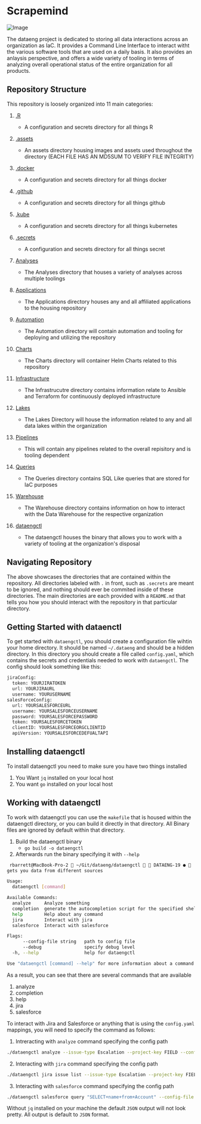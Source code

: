 # Scrapemind
![Image](https://github.com/Richard-Barrett/scrapemind/blob/main/.assets/logos/Screen%20Shot%202021-11-13%20at%201.33.23%20PM.png)

The dataeng project is dedicated to storing all data interactions across an organization as IaC.
It provides a Command Line Interface to interact witht the various software tools that are used on a daily basis. 
It also provides an anlaysis perspective, and offers a wide variety of tooling in terms of analyzing overall operational status of the entire organization for all products. 

## Repository Structure
This repository is loosely organized into 11 main categories:

1. [.R](https://github.com/Richard-Barrett/scrapemind/tree/main/.R)
    - A configuration and secrets directory for all things R

2. [.assets](https://github.com/Richard-Barrett/scrapemind/tree/main/.assets)
    - An assets directory housing images and assets used throughout the directory (EACH FILE HAS AN MD5SUM TO VERIFY FILE INTEGRITY)

3. [.docker](https://github.com/Richard-Barrett/scrapemind/tree/main/.docker)
    - A configuration and secrets directory for all things docker 

4. [.github](https://github.com/Richard-Barrett/scrapemind/tree/main/.github/)
    - A configuration and secrets directory for all things github

5. [.kube](https://github.com/Richard-Barrett/scrapemind/tree/main/.kube)
    - A configuration and secrets directory for all things kubernetes

6. [.secrets](https://github.com/Richard-Barrett/scrapemind/tree/main/.secrets)
    - A configuration and secrets directory for all things secret

7. [Analyses](https://github.com/Richard-Barrett/scrapemind/tree/main/Analyses)
    - The Analyses directory that houses a variety of analyses across multiple toolings

8. [Applications](https://github.com/Richard-Barrett/scrapemind/tree/main/Applications)
    - The Applications directory houses any and all affiliated applications to the housing repository

9. [Automation](https://github.com/Richard-Barrett/scrapemind/tree/main/Automation)
    - The Automation directory will contain automation and tooling for deploying and utilizing the repository

10. [Charts](https://github.com/Richard-Barrett/scrapemind/tree/main/Charts)
    - The Charts directory will container Helm Charts related to this repository

11. [Infrastructure](https://github.com/Richard-Barrett/scrapemind/tree/main/Infrastructure)
    - The Infrastrucutre directory contains information relate to Ansible and Terraform for continuously deployed infrastructure

12. [Lakes](https://github.com/Richard-Barrett/scrapemind/tree/main/Lakes)
    - The Lakes Directory will house the information related to any and all data lakes within the organization

13. [Pipelines](https://github.com/Richard-Barrett/scrapemind/tree/main/Pipelines)
    - This will contain any pipelines related to the overall repisitory and is tooling dependent 

14. [Queries](https://github.com/Richard-Barrett/scrapemind/tree/main/Queries)
    - The Queries directory contains SQL Like queries that are stored for IaC purposes

15. [Warehouse](https://github.com/Richard-Barrett/scrapemind/tree/main/Warehouse)
    - The Warehouse directory contains information on how to interact with the Data Warehouse for the respective organization

16. [dataengctl](https://github.com/Richard-Barrett/scrapemind/tree/main/dataengctl)
    - The dataengctl houses the binary that allows you to work with a variety of tooling at the organization's disposal

## Navigating Repository 
The above showcases the directories that are contained within the repository. 
All directories labeled with `.` in front, such as `.secrets` are meant to be ignored, and nothing should ever be commited inside of these directories. The main directories are each provided with a `README.md` that tells you how you should interact with the repository in that particular directory. 

## Getting Started with dataenctl
To get started with `dataengctl`, you should create a configuration file wihtin your home directory. 
It should be named `~/.dataeng` and should be a hidden directory. In this directory you should create a file called `config.yaml`, which contains the secrets and credentials needed to work with `dataengctl`. The config should look something like this:
```bash
jiraConfig:
  token: YOURJIRATOKEN
  url: YOURJIRAURL
  username: YOURUSERNAME
salesForceConfig:
  url: YOURSALESFORCEURL
  username: YOURSALESFORCEUSERNAME
  password: YOURSALESFORCEPASSWORD
  token: YOURSALESFORCETOKEN
  clientID: YOURSALESFORCEORGCLIENTID
  apiVersion: YOURSALESFORCEDEFUALTAPI
```

## Installing dataengctl 
To install dataengctl you need to make sure you have two things installed
1. You Want `jq` installed on your local host
2. You want `go` installed on your local host

## Working with dataengctl
To work with dataengctl you can use the `makefile` that is housed within the dataengctl directory, or you can build it directly in that directory. All Binary files are ignored by default within that directory. 
1. Build the dataengctl binary
    - `go build -o dataengctl`
2. Afterwards run the binary specifying it with `--help`
```bash
 rbarrett@MacBook-Pro-2  ~/Git/dataeng/dataengctl   DATAENG-19 ●  ./dataengctl --help                                                      1 ↵  10130  11:38:37
gets you data from different sources

Usage:
  dataengctl [command]

Available Commands:
  analyze     Analyze something
  completion  generate the autocompletion script for the specified shell
  help        Help about any command
  jira        Interact with jira
  salesforce  Interact with salesforce

Flags:
      --config-file string   path to config file
      --debug                specify debug level
  -h, --help                 help for dataengctl

Use "dataengctl [command] --help" for more information about a command.
```

As a result, you can see that there are several commands that are available
1. analyze
2. completion
3. help
4. jira
5. salesforce

To interact with Jira and Salesforce or anything that is using the `config.yaml` mappings, you will need to specify the command as follows:
1. Intreracting with `analyze` command specifying the config path
```bash
./dataengctl analyze --issue-type Escalation --project-key FIELD --config-file ${HOME}/.dataeng/config.yaml | jq "."
```
2. Interacting with `jira` command specifying the config path
```bash
./dataengctl jira issue list --issue-type Escalation --project-key FIELD --config-file ${HOME}/.dataeng/config.yaml | jq ".pri"
```
3. Interacting with `salesforce` command specifying the config path
```bash
./dataengctl salesforce query "SELECT+name+from+Account" --config-file ${HOME}/.dataeng/config.yaml | jq "."
```

Without `jq` installed on your machine the default `JSON` output will not look pretty. All output is default to `JSON` format. 
